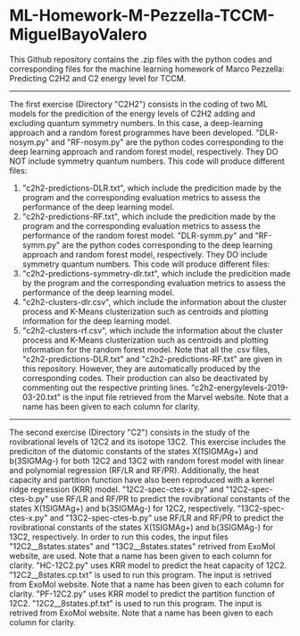 # ML-Homework-M-Pezzella-TCCM-MiguelBayoValero
This Github repository contains the .zip files with the python codes and corresponding files for the machine learning homework of Marco Pezzella:  Predicting C2H2 and C2 energy level for TCCM.

--------------------------------------------------------------------------------------------------------------------------------------------------------------------------------------------------------------------------------------------------------------------------------
The first exercise (Directory "C2H2") consists in the coding of two ML models for the predicition of the energy levels of C2H2 adding and excluding quantum symmetry numbers. In this case, a deep-learning approach and a random forest programmes have been developed.
"DLR-nosym.py" and "RF-nosym.py" are the python codes corresponding to the deep learning approach and random forest model, respectively. They DO NOT include symmetry quantum numbers.
This code will produce different files:
  1. "c2h2-predictions-DLR.txt", which include the predicition made by the program and the corresponding evaluation metrics to assess the performance of the deep learning model.
  2. "c2h2-predictions-RF.txt",  which include the predicition made by the program and the corresponding evaluation metrics to assess the performance of the random forest model.
"DLR-symm.py" and "RF-symm.py" are the python codes corresponding to the deep learning approach and random forest model, respectively. They DO include symmetry quantum numbers.
This code will produce different files:
  1. "c2h2-predictions-symmetry-dlr.txt", which include the predicition made by the program and the corresponding evaluation metrics to assess the performance of the deep learning model.
  2. "c2h2-clusters-dlr.csv", which include the information about the cluster process and K-Means clusterization such as centroids and plotting information for the deep learning model.
  3. "c2h2-clusters-rf.csv", which include the information about the cluster process and K-Means clusterization such as centroids and plotting information for the random forest model.
Note that all the .csv files, "c2h2-predictions-DLR.txt" and "c2h2-predictions-RF.txt" are given in this repository. However, they are automatically produced by the corresponding codes. Their production can also be deactivated by commenting out the respective printing lines.
"c2h2-energylevels-2019-03-20.txt" is the input file retrieved from the Marvel website. Note that a name has been given to each column for clarity.
--------------------------------------------------------------------------------------------------------------------------------------------------------------------------------------------------------------------------------------------------------------------------------
The second exercise (Directory "C2") consists in the study of the rovibrational levels of 12C2 and its isotope 13C2. This exercise includes the prediciton of the diatomic constants of the states X(1SIGMAg+) and b(3SIGMAg-) for both 12C2 and 13C2 with random forest model with linear and polynomial regression (RF/LR and RF/PR). Additionally, the heat capacity and partition function have also been reproduced with a kernel ridge regression (KRR) model.
"12C2-spec-ctes-x.py" and "12C2-spec-ctes-b.py" use RF/LR and RF/PR to predict the rovibrational constants of the states  X(1SIGMAg+) and b(3SIGMAg-) for 12C2, respectively.
"13C2-spec-ctes-x.py" and "13C2-spec-ctes-b.py" use RF/LR and RF/PR to predict the rovibrational constants of the states  X(1SIGMAg+) and b(3SIGMAg-) for 13C2, respectively.
In order to run this codes, the input files "12C2__8states.states" and "13C2__8states.states" retrived from ExoMol website, are used. Note that a name has been given to each column for clarity.
"HC-12C2.py" uses KRR model to predict the heat capacity of 12C2. 
"12C2__8states.cp.txt" is used to run this program. The input is retrived from ExoMol website. Note that a name has been given to each column for clarity.
"PF-12C2.py" uses KRR model to predict the partition function of 12C2. 
"12C2__8states.pf.txt" is used to run this program. The input is retrived from ExoMol website. Note that a name has been given to each column for clarity.
